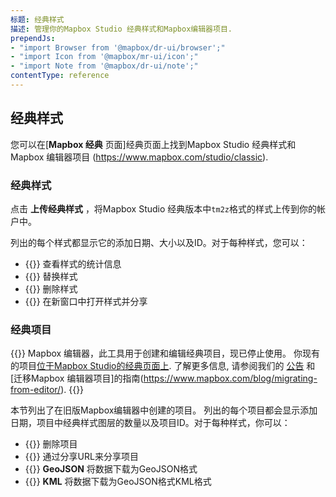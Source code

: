 ```yaml
---
标题: 经典样式
描述: 管理你的Mapbox Studio 经典样式和Mapbox编辑器项目.
prependJs:
- "import Browser from '@mapbox/dr-ui/browser';"
- "import Icon from '@mapbox/mr-ui/icon';"
- "import Note from '@mapbox/dr-ui/note';"
contentType: reference
---
```


## 经典样式

您可以在[**Mapbox 经典** 页面]经典页面上找到Mapbox Studio 经典样式和Mapbox 编辑器项目 (https://www.mapbox.com/studio/classic).

### 经典样式
点击 **上传经典样式** ，将Mapbox Studio 经典版本中`tm2z`格式的样式上传到你的帐户中。

列出的每个样式都显示它的添加日期、大小以及ID。对于每种样式，您可以：
- <span class='inline-block'>{{<Icon name='graph' inline={true} />}} 查看样式的统计信息</span>
- <span class='inline-block'>{{<Icon name='harddrive' inline={true} />}} 替换样式</span>
- <span class='inline-block'>{{<Icon name='trash' inline={true} />}} 删除样式</span>
- <span class='inline-block'>{{<Icon name='share' inline={true} />}} 在新窗口中打开样式并分享</span>

### 经典项目

{{<Note theme="注意">}}
Mapbox 编辑器，此工具用于创建和编辑经典项目，现已停止使用。 你现有的项目[位于Mapbox Studio的经典页面上](https://www.mapbox.com/studio/classic/projects/). 了解更多信息, 请参阅我们的 [公告](https://www.mapbox.com/blog/fall-cleaning) 和 [迁移Mapbox 编辑器项目]的指南(https://www.mapbox.com/blog/migrating-from-editor/).
{{</Note>}}

本节列出了在旧版Mapbox编辑器中创建的项目。 列出的每个项目都会显示添加日期，项目中经典样式图层的数量以及项目ID。对于每种样式，你可以：

- <span class='inline-block'>{{<Icon name='trash' inline={true} />}} 删除项目</span>
- <span class='inline-block'>{{<Icon name='share' inline={true} />}} 通过分享URL来分享项目</span>
- <span class='inline-block'>{{<Icon name='arrow-down' inline={true} />}} **GeoJSON** 将数据下载为GeoJSON格式</span>
- <span class='inline-block'>{{<Icon name='arrow-down' inline={true} />}} **KML** 将数据下载为GeoJSON格式KML格式</span>
